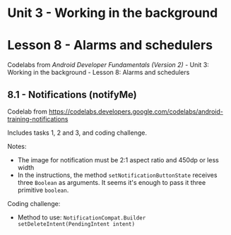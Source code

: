 # Unit 3 - Working in the background

# Lesson 8 - Alarms and schedulers

Codelabs from *Android Developer Fundamentals (Version 2)* - Unit 3: Working in the background - Lesson 8: Alarms and schedulers

## 8.1 - Notifications (notifyMe)

Codelab from https://codelabs.developers.google.com/codelabs/android-training-notifications

Includes tasks 1, 2 and 3, and coding challenge.

Notes:
  - The image for notification must be 2:1 aspect ratio and 450dp or less width
  - In the instructions, the method `setNotificationButtonState` receives three `Boolean` as arguments. It seems it's enough to pass it three primitive `boolean`.

Coding challenge:
  - Method to use: `NotificationCompat.Builder setDeleteIntent(PendingIntent intent)`   